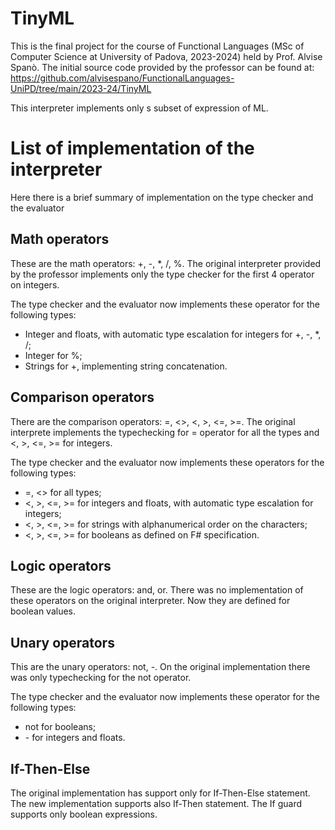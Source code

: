 # TinyML

This is the final project for the course of Functional Languages (MSc of Computer Science at University of Padova, 2023-2024) held by Prof. Alvise Spanò.
The initial source code provided by the professor can be found at: https://github.com/alvisespano/FunctionalLanguages-UniPD/tree/main/2023-24/TinyML

This interpreter implements only s subset of expression of ML.

# List of implementation of the interpreter

Here there is a brief summary of implementation on the type checker and the evaluator

## Math operators

These are the math operators: +, -, *, /, %. The original interpreter provided by the professor implements only the type checker for the first 4 operator on integers.

The type checker and the evaluator now implements these operator for the following types:
- Integer and floats, with automatic type escalation for integers for +, -, *, /;
- Integer for %;
- Strings for +, implementing string concatenation.

## Comparison operators

There are the comparison operators: =, <>, <, >, <=, >=. The original interprete implements the typechecking for = operator for all the types and <, >, <=, >= for integers.

The type checker and the evaluator now implements these operators for the following types:
- =, <> for all types;
- <, >, <=, >= for integers and floats, with automatic type escalation for integers;
- <, >, <=, >= for strings with alphanumerical order on the characters;
- <, >, <=, >= for booleans as defined on F# specification.

## Logic operators

These are the logic operators: and, or. There was no implementation of these operators on the original interpreter. Now they are defined for boolean values.

## Unary operators

This are the unary operators: not, -. On the original implementation there was only typechecking for the not operator.

The type checker and the evaluator now implements these operator for the following types:
- not for booleans;
- \- for integers and floats.

## If-Then-Else

The original implementation has support only for If-Then-Else statement. The new implementation supports also If-Then statement. The If guard supports only boolean expressions.
